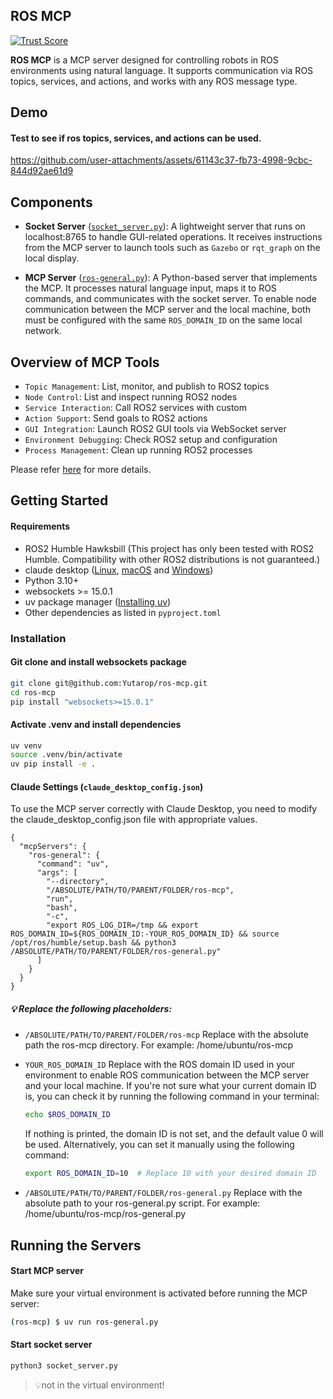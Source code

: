 ## ROS MCP
[![Trust Score](https://archestra.ai/mcp-catalog/api/badge/quality/Yutarop/ros-mcp)](https://archestra.ai/mcp-catalog/yutarop__ros-mcp)

**ROS MCP** is a MCP server designed for controlling robots in ROS environments using natural language. 
It supports communication via ROS topics, services, and actions, and works with any ROS message type.

## Demo
#### Test to see if ros topics, services, and actions can be used.
https://github.com/user-attachments/assets/61143c37-fb73-4998-9cbc-844d92ae61d9

## Components
- **Socket Server** ([`socket_server.py`](https://github.com/Yutarop/ros-mcp/blob/main/src/socket_server.py)): A lightweight server that runs on localhost:8765 to handle GUI-related operations. 
It receives instructions from the MCP server to launch tools such as `Gazebo` or `rqt_graph` on the local display.

- **MCP Server** ([`ros-general.py`](https://github.com/Yutarop/ros-mcp/blob/main/ros-general.py)): A Python-based server that implements the MCP.
It processes natural language input, maps it to ROS commands, and communicates with the socket server.
To enable node communication between the MCP server and the local machine, both must be configured with the same `ROS_DOMAIN_ID` on the same local network.

## Overview of MCP Tools
- `Topic Management`: List, monitor, and publish to ROS2 topics
- `Node Control`: List and inspect running ROS2 nodes
- `Service Interaction`: Call ROS2 services with custom
- `Action Support`: Send goals to ROS2 actions
- `GUI Integration`: Launch ROS2 GUI tools via WebSocket server
- `Environment Debugging`: Check ROS2 setup and configuration
- `Process Management`: Clean up running ROS2 processes

Please refer [here](https://github.com/Yutarop/ros-mcp/wiki/Available-Tools) for more details.

## Getting Started
#### Requirements
- ROS2 Humble Hawksbill (This project has only been tested with ROS2 Humble. Compatibility with other ROS2 distributions is not guaranteed.)
- claude desktop ([Linux](https://github.com/aaddrick/claude-desktop-debian), [macOS](https://claude.ai/download) and [Windows](https://claude.ai/download))
- Python 3.10+
- websockets >= 15.0.1
- uv package manager ([Installing uv](https://docs.astral.sh/uv/getting-started/installation/))
- Other dependencies as listed in `pyproject.toml`

### Installation
#### Git clone and install websockets package
```bash
git clone git@github.com:Yutarop/ros-mcp.git
cd ros-mcp
pip install "websockets>=15.0.1"
```

#### Activate .venv and install dependencies
```bash
uv venv
source .venv/bin/activate
uv pip install -e .
```

#### Claude Settings (`claude_desktop_config.json`)
To use the MCP server correctly with Claude Desktop, you need to modify the claude_desktop_config.json file with appropriate values.
```
{
  "mcpServers": {
    "ros-general": {
      "command": "uv",
      "args": [
        "--directory",
        "/ABSOLUTE/PATH/TO/PARENT/FOLDER/ros-mcp",
        "run",
        "bash",
        "-c",
        "export ROS_LOG_DIR=/tmp && export ROS_DOMAIN_ID=${ROS_DOMAIN_ID:-YOUR_ROS_DOMAIN_ID} && source /opt/ros/humble/setup.bash && python3 /ABSOLUTE/PATH/TO/PARENT/FOLDER/ros-general.py"
      ]
    }
  }
}
```
##### **💡 Replace the following placeholders:**
- `/ABSOLUTE/PATH/TO/PARENT/FOLDER/ros-mcp`
Replace with the absolute path the ros-mcp directory. 
For example: /home/ubuntu/ros-mcp

- `YOUR_ROS_DOMAIN_ID`
  Replace with the ROS domain ID used in your environment to enable ROS communication between the MCP server and your local machine. If you're not sure what your current domain ID is, you can check it by running the following command in your terminal:
  ```bash
  echo $ROS_DOMAIN_ID
  ```
  If nothing is printed, the domain ID is not set, and the default value 0 will be used.
  Alternatively, you can set it manually using the following command:
  ```bash
  export ROS_DOMAIN_ID=10  # Replace 10 with your desired domain ID
  ```
- `/ABSOLUTE/PATH/TO/PARENT/FOLDER/ros-general.py`
Replace with the absolute path to your ros-general.py script.
For example: /home/ubuntu/ros-mcp/ros-general.py

## Running the Servers
#### Start MCP server
Make sure your virtual environment is activated before running the MCP server:
```bash
(ros-mcp) $ uv run ros-general.py
```
#### Start socket server
```bash
python3 socket_server.py
```
 > 💡not in the virtual environment!

